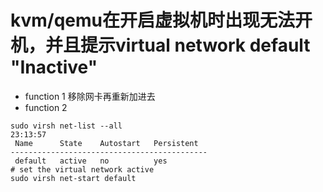 # kvm/qemu在开启虚拟机时出现无法开机，并且提示virtual network default "Inactive"
- function 1
移除网卡再重新加进去
- function 2
```shell
sudo virsh net-list --all                                                 23:13:57
 Name      State    Autostart   Persistent
--------------------------------------------
 default   active   no          yes
# set the virtual network active
sudo virsh net-start default 
```